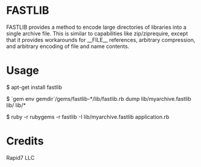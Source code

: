# FASTLIB

FASTLIB provides a method to encode large directories of libraries into a single archive file.
This is similar to capabilities like zip/ziprequire, except that it provides workarounds for
\_\_FILE\_\_ references, arbitrary compression, and arbitrary encoding of file and name contents.

# Usage

$ apt-get install fastlib

$ \`gem env gemdir\`/gems/fastlib-\*/lib/fastlib.rb dump lib/myarchive.fastlib lib/ lib/\*

$ ruby -r rubygems -r fastlib -I lib/myarchive.fastlib application.rb


# Credits
Rapid7 LLC
